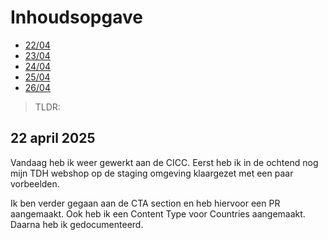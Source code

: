 # Inhoudsopgave

  - [22/04](#22-april-2025)
  - [23/04](#23-april-2025)
  - [24/04](#24-april-2025)
  - [25/04](#25-april-2025)
  - [26/04](#26-april-2025)

> TLDR:

## 22 april 2025

Vandaag heb ik weer gewerkt aan de CICC. Eerst heb ik in de ochtend nog mijn TDH webshop op de staging omgeving klaargezet met een paar vorbeelden.

Ik ben verder gegaan aan de CTA section en heb hiervoor een PR aangemaakt. Ook heb ik een Content Type voor Countries aangemaakt. Daarna heb ik gedocumenteerd.
